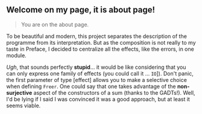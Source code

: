 ## Welcome on my page, it is about page!
> You are on the about page.

To be beautiful and modern, this project separates the description of the
programme from its interpretation. But as the composition is not really to
my taste in Preface, I decided to centralize all the effects, like the
errors, in one module.

*Ugh*, that sounds perfectly **stupid**... it would be like considering that
you can only express one family of effects (you could call it ... `IO`]).
Don't panic, the first parameter of type [effect] allows you to make a
selective choice when defining `Freer`. One could say that one takes
advantage of the **non-surjective** aspect of the constructors of a sum
(thanks to the GADTs!). Well, I'd be lying if I said I was convinced it 
was a good approach, but at least it seems viable.
